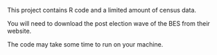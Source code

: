 This project contains R code and a limited amount of census data. 

You will need to download the post election wave of the BES from their website. 

The code may take some time to run on your machine.
